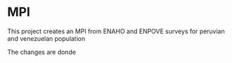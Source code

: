 # MPI
This project creates an MPI from ENAHO and ENPOVE surveys for peruvian and venezuelan population

The changes are donde